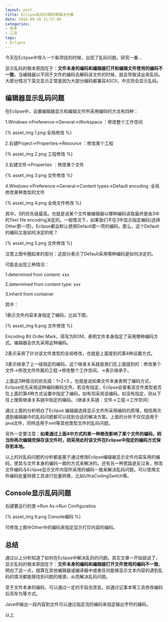 ```yaml
---
layout: post
title: Eclipse乱码问题终极解决方案
date: 2016-09-20 21:57:08
categories: 
- 技术
- 工具
tags: 
- Eclipse
---
```


今天在Eclipse中导入一个新项目的时候，出现了乱码问题。研究一番...

显示乱码的根本原因在于：**文件本身的编码和编辑器打开和编辑文件使用的编码不一致**。当编辑器以不同于文件的编码去解码该文件的时候，就会导致读出来乱码。大部分情况下英文显示正常是因为大部分编码都兼容ASCII，中文则会显示乱码。

## 编辑器显示乱码问题

在Eclipse中，设置编辑器显示和编辑文件所采用编码的方法有四种：

1.Windows->Preference->General->Workspace ：修改整个工作空间

{% asset_img 1.png 全局修改 %}

2.右键Project->Properties->Resource ：修改某个工程

{% asset_img 2.png 工程修改 %}

3.右键文件->Properties ：修改某个文件

{% asset_img 3.png 文件修改 %}

4.Windows->Preference->General->Content types->Default encoding :全局修改某种类型的文件

{% asset_img 4.png 全局文件修改 %}

其中，3的优先级最高。也就是说某个文件被编辑器以哪种编码读取最终是由3中的Text file encoding决定的。一般情况下，如果我们不在3中显示指定编码(选择Other那一项)，Eclipse都会默认使用Default那一项的编码。那么，这个Default的编码又是如何决定的呢？

{% asset_img 5.png 文件修改 %}

注意上图中圈起来的部分：这部分表示了Default采用哪种编码是如何决定的。

<!-- more -->

可能会出现三种情况：

1.determined from content: xxx 

2.determined from content type: xxx

3.inherit from container 

其中：

1表示文件内容本身指定了编码，比如下图。

{% asset_img 6.png 文件修改 %}

Encoding Bit Order Mark，简写为BOM，表明文件本身指定了采用哪种编码方式。编辑器会优先采用这种编码。

2表示采用了针对该文件类型的全局修改，也就是上面提到的第4种设置方式。

3表示继承了上一级指定的编码，这个继承关系就是我们在上面提到的：修改某个文件->修改文件所属的工程->修改整个工作空间。->表示继承于。

上面这3种情况的优先级：1>2>3 。也就是说如果文件本身表明了编码方式，Eclipse优先采用这种编码解码文件。若没有指定，Eclipse会查看该文件类型是否在上面的第4种方式设置中指定了编码，如有则采用该编码。如没有指定，则从下往上搜索继承关系链中指定的编码。（继承关系链：文件->工程->工作空间）

通过上面的分析明白了Eclipse 编辑器选择显示文件所采用编码的原理，相信再次遇到编辑器中的乱码问题都可以找到合适的解决方案。上面的分析不仅仅适用于java文件，同样适用于xml等其他类型文件的乱码问题。

另外一定要注意：**如果通过上面4中方式的某一种修改影响了某个文件的编码，则当你再次编辑完保存该文件时，则采用此时该文件在Eclipse中指定的编码方式保存到本地。**

以上的对乱码问题的分析都是基于通过修改Eclipse编辑器显示文件内容采用的编码，使其与文件本身的编码一致的方式来解决的。还有另一种思路是反过来，修改文件编码与Eclipse显示文件内容所采用的编码一致来解决乱码问题。可以使用文件编码批量转换工具进行批量转换，比如UltraCodingSwitch等。

## Console显示乱码问题

右键要运行的类->Run As->Run Configuratios

{% asset_img 6.png Console编码 %}

可修改上图中Other中的编码来指定显示打印内容的编码。

## 总结

通过以上分析知道了如何在Eclipse中解决乱码的问题。其实文章一开始就说了，显示乱码的根本原因在于：**文件本身的编码和编辑器打开文件使用的编码不一致**。明白了这一点，就算在其他编辑器或编译器中或者任何能够显示文本内容的遇到乱码的情况都能够找到问题的根源，从而解决乱码问题。

至于文件本身的编码，可以通过一定的手段去改变。如通过记事本等工具修改编码后另存为等方式。

Java中输出一段内容到文件可以通过指定流的编码来指定输出字符的编码。

以上